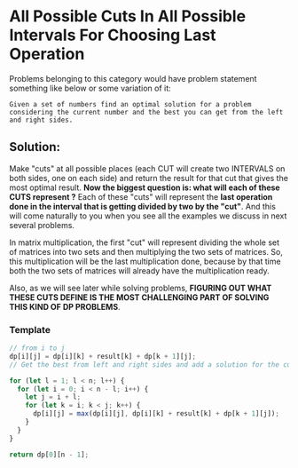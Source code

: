 # All Possible Cuts In All Possible Intervals For Choosing Last Operation

Problems belonging to this category would have problem statement something like below or some variation of it:

```
Given a set of numbers find an optimal solution for a problem considering the current number and the best you can get from the left and right sides.
```

## Solution:

Make "cuts" at all possible places (each CUT will create two INTERVALS on both sides, one on each side) and return the result for that cut that gives the most optimal result. **Now the biggest question is: what will each of these CUTS represent ?** Each of these "cuts" will represent the **last operation done in the interval that is getting divided by two by the "cut"**. And this will come naturally to you when you see all the examples we discuss in next several problems.

In matrix multiplication, the first "cut" will represent dividing the whole set of matrices into two sets and then multiplying the two sets of matrices. So, this multiplication will be the last multiplication done, because by that time both the two sets of matrices will already have the multiplication ready.

Also, as we will see later while solving problems, **FIGURING OUT WHAT THESE CUTS DEFINE IS THE MOST CHALLENGING PART OF SOLVING THIS KIND OF DP PROBLEMS**.

### Template

```js
// from i to j
dp[i][j] = dp[i][k] + result[k] + dp[k + 1][j];
// Get the best from left and right sides and add a solution for the current position

for (let l = 1; l < n; l++) {
  for (let i = 0; i < n - l; i++) {
    let j = i + l;
    for (let k = i; k < j; k++) {
      dp[i][j] = max(dp[i][j], dp[i][k] + result[k] + dp[k + 1][j]);
    }
  }
}

return dp[0][n - 1];
```
